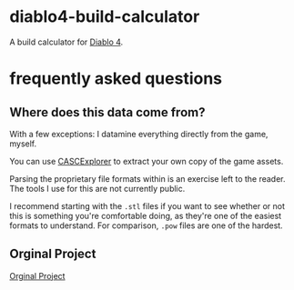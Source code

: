 # diablo4-build-calculator
A build calculator for [Diablo 4](https://diablo4.blizzard.com).

# frequently asked questions

## Where does this data come from?
With a few exceptions: I datamine everything directly from the game, myself.

You can use [CASCExplorer](https://github.com/WoW-Tools/CASCExplorer) to extract your own copy of the game assets.

Parsing the proprietary file formats within is an exercise left to the reader. The tools I use for this are not currently public.

I recommend starting with the ``.stl`` files if you want to see whether or not this is something you're comfortable doing, as they're one of the easiest formats to understand. For comparison, ``.pow`` files are one of the hardest.

## Orginal Project
[Orginal Project](https://github.com/lothrik/diablo4-build-calc)
